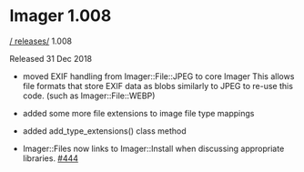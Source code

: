 # Imager 1.008

[ / ](..) [releases/](./) 1.008

Released 31 Dec 2018

 - moved EXIF handling from Imager::File::JPEG to core Imager This allows file formats that store EXIF data as blobs similarly to JPEG to re-use this code. (such as Imager::File::WEBP)

 - added some more file extensions to image file type mappings

 - added add_type_extensions() class method

 - Imager::Files now links to Imager::Install when discussing appropriate libraries. [#444](https://github.com/tonycoz/imager/issues/444)